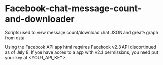 # Facebook-chat-message-count-and-downloader
Scripts used to view message count/download chat JSON and greate graph from data

Using the Facebook API app html requires Facebook v2.3 API discontinued as of July 8. If you have acces to a app with v2.3 permissions, you need put your key at <YOUR_API_KEY>.
